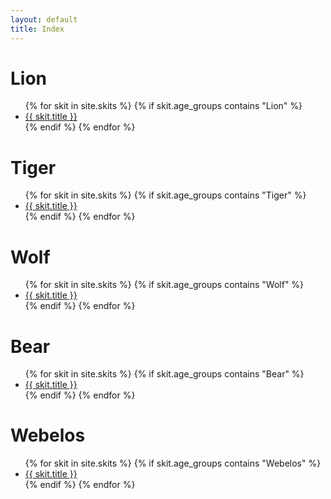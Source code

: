 ```yaml
---
layout: default
title: Index
---
```


<h1>Lion</h1>
<ul>
  {% for skit in site.skits %}
    {% if skit.age_groups contains "Lion" %}
      <li><a href="{{ skit.url }}">{{ skit.title }}</a></li>
    {% endif %}
  {% endfor %}
</ul>

<h1>Tiger</h1>
<ul>
  {% for skit in site.skits %}
    {% if skit.age_groups contains "Tiger" %}
      <li><a href="{{ skit.url }}">{{ skit.title }}</a></li>
    {% endif %}
  {% endfor %}
</ul>

<h1>Wolf</h1>
<ul>
  {% for skit in site.skits %}
    {% if skit.age_groups contains "Wolf" %}
      <li><a href="{{ skit.url }}">{{ skit.title }}</a></li>
    {% endif %}
  {% endfor %}
</ul>

<h1>Bear</h1>
<ul>
  {% for skit in site.skits %}
    {% if skit.age_groups contains "Bear" %}
      <li><a href="{{ skit.url }}">{{ skit.title }}</a></li>
    {% endif %}
  {% endfor %}
</ul>

<h1>Webelos</h1>
<ul>
  {% for skit in site.skits %}
    {% if skit.age_groups contains "Webelos" %}
      <li><a href="{{ skit.url }}">{{ skit.title }}</a></li>
    {% endif %}
  {% endfor %}
</ul>


